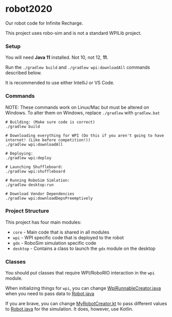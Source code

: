 # robot2020
Our robot code for Infinite Recharge.

This project uses robo-sim and is not a standard WPILib project.

### Setup
You will need **Java 11** installed. Not 10, not 12, **11**.

Run the `./gradlew build` and `./gradlew wpi:downloadAll` commands described below.

It is recommended to use either IntelliJ or VS Code.

### Commands
NOTE: These commands work on Linux/Mac but must be altered on Windows.
To alter them on Windows, replace `./gradlew` with `gradlew.bat`

```shell script
# Building: (Make sure code is correct)
./gradlew build

# Downloading everything for WPI (Do this if you aren't going to have internet! (Like before competition!))
./gradlew wpi:downloadAll

# Deploying:
./gradlew wpi:deploy

# Launching Shuffleboard:
./gradlew wpi:shuffleboard

# Running RoboSim Simlation:
./gradlew desktop:run

# Download Vendor Dependencies
./gradlew wpi:downloadDepsPreemptively
```

### Project Structure
This project has four main modules:
* `core` - Main code that is shared in all modules
* `wpi` - WPI specific code that is deployed to the robot
* `gdx` - RoboSim simulation specific code
* `desktop` - Contains a class to launch the `gdx` module on the desktop

### Classes
You should put classes that require WPI/RoboRIO interaction in the `wpi` module.

When initializing things for `wpi`, you can change [WpiRunnableCreator.java](wpi/src/main/java/com/first1444/frc/robot2020/WpiRunnableCreator.java) when you
need to pass data to [Robot.java](core/src/main/java/com/first1444/frc/robot2020/Robot.java)

If you are brave, you can change [MyRobotCreator.kt](gdx/src/main/java/com/first1444/frc/robot2020/gdx/MyRobotCreator.kt) to pass different values to
[Robot.java](core/src/main/java/com/first1444/frc/robot2020/Robot.java) for the simulation. It does, however, use Kotlin.
